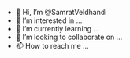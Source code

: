 - 👋 Hi, I’m @SamratVeldhandi
- 👀 I’m interested in ...
- 🌱 I’m currently learning ...
- 💞️ I’m looking to collaborate on ...
- 📫 How to reach me ...

<!---
SamratVeldhandi/SamratVeldhandi is a ✨ special ✨ repository because its `README.md` (this file) appears on your GitHub profile.
You can click the Preview link to take a look at your changes.
--->
